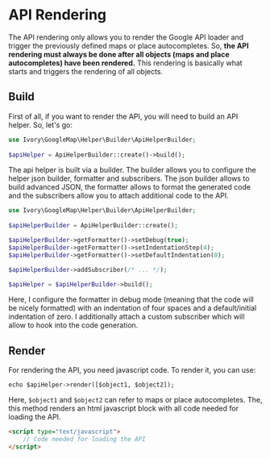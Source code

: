 # API Rendering

The API rendering only allows you to render the Google API loader and trigger the previously defined maps or place 
autocompletes. So, **the API rendering must always be done after all objects (maps and place autocompletes) have been 
rendered.** This rendering is basically what starts and triggers the rendering of all objects. 

## Build

First of all, if you want to render the API, you will need to build an API helper. So, let's go:

``` php
use Ivory\GoogleMap\Helper\Builder\ApiHelperBuilder;
 
$apiHelper = ApiHelperBuilder::create()->build();
```

The api helper is built via a builder. The builder allows you to configure the helper json builder, formatter and 
subscribers. The json builder allows to build advanced JSON, the formatter allows to format the generated code and the 
subscribers allow you to attach additional code to the API.

``` php
use Ivory\GoogleMap\Helper\Builder\ApiHelperBuilder;
 
$apiHelperBuilder = ApiHelperBuilder::create();

$apiHelperBuilder->getFormatter()->setDebug(true);
$apiHelperBuilder->getFormatter()->setIndentationStep(4);
$apiHelperBuilder->getFormatter()->setDefaultIndentation(0);

$apiHelperBuilder->addSubscriber(/* ... */);

$apiHelper = $apiHelperBuilder->build();
```

Here, I configure the formatter in debug mode (meaning that the code will be nicely formatted) with an indentation of 
four spaces and a default/initial indentation of zero. I additionally attach a custom subscriber which will allow to 
hook into the code generation.

## Render

For rendering the API, you need javascript code. To render it, you can use:

```
echo $apiHelper->render([$object1, $object2]);
```

Here, `$object1` and `$object2` can refer to maps or place autocompletes. The, this method renders an html javascript 
block with all code needed for loading the API.

``` html
<script type="text/javascript">
    // Code needed for loading the API
</script>
```
